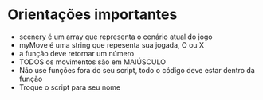 # Orientações importantes

- scenery é um array que representa o cenário atual do jogo
- myMove é uma string que repesenta sua jogada, O ou X
- a função deve retornar um número 
- TODOS os movimentos são em MAIÚSCULO
- Não use funções fora do seu script, todo o código deve estar dentro da função
- Troque o script para seu nome